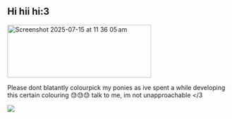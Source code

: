 ## Hi hii hi:3

<img width="326" height="120" alt="Screenshot 2025-07-15 at 11 36 05 am" src="https://github.com/user-attachments/assets/7aca43a8-0eb3-4c13-b774-4b838ee49312" />

Please dont blatantly colourpick my ponies as ive spent a while developing this certain colouring 😓😓😓 talk to me, im not unapproachable </3

![](https://komarev.com/ghpvc/?username=gracebyguillotine&label=Page+Views&color=blue) 
